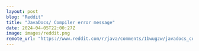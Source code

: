 ```yaml
---
layout: post
blog: "Reddit"
title: "JavaDocs/ Compiler error message"
date: 2024-04-05T22:00:27Z
image: images/reddit.png
remote_url: "https://www.reddit.com/r/java/comments/1bwugzw/javadocs_compiler_error_message/"
---
```

